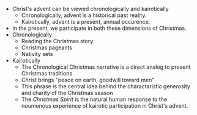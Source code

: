 - Christ's advent can be viewed chronologically and kairotically
  - Chronologically, advent is a historical past reality.
  - Kairotically, advent is a present, annual occurence.
- In the present, we participate in both these dimensions of Christmas.
- Chronologically
  - Reading the Christmas story
  - Christmas pageants
  - Nativity sets
- Kairotically
  - The Chronological Christmas narrative is a direct analog to present Christmas traditions
  - Christ brings "peace on earth, goodwill toward men"
  - This phrase is the central idea behind the charactaristic generosity and charity of the Christmas season
  - The *Christmas Spirit* is the natural human response to the noumenous experience of kairotic participation in Christ's advent.
